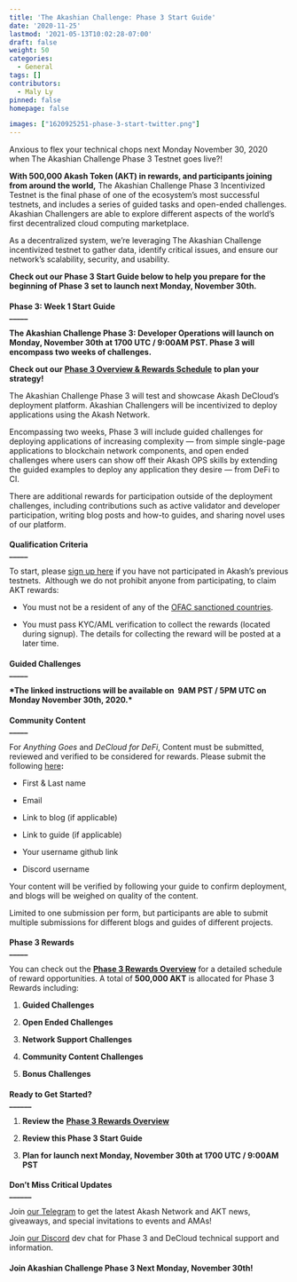 ```yaml
---
title: 'The Akashian Challenge: Phase 3 Start Guide'
date: '2020-11-25'
lastmod: '2021-05-13T10:02:28-07:00'
draft: false
weight: 50
categories:
  - General
tags: []
contributors:
  - Maly Ly
pinned: false
homepage: false

images: ["1620925251-phase-3-start-twitter.png"]
---
```

Anxious to flex your technical chops next Monday November 30, 2020 when The Akashian Challenge Phase 3 Testnet goes live?!  
  
**With 500,000 Akash Token (AKT) in rewards, and participants joining from around the world,** The Akashian Challenge Phase 3 Incentivized Testnet is the final phase of one of the ecosystem’s most successful testnets, and includes a series of guided tasks and open-ended challenges. Akashian Challengers are able to explore different aspects of the world’s first decentralized cloud computing marketplace.  

As a decentralized system, we’re leveraging The Akashian Challenge incentivized testnet to gather data, identify critical issues, and ensure our network’s scalability, security, and usability.   

**Check out our Phase 3 Start Guide below to help you prepare for the beginning of Phase 3 set to launch next Monday, November 30th.**

####   
**Phase 3: Week 1 Start Guide**  
**\_\_\_\_\_**

**The Akashian Challenge Phase 3: Developer Operations will launch on Monday, November 30th at 1700 UTC / 9:00AM PST. Phase 3 will encompass two weeks of challenges.**  

**Check out our** [**Phase 3 Overview & Rewards Schedule**](https://akash.network/blog/the-akashian-challenge-phase-3-rewards-overview/) **to plan your strategy!**  

The Akashian Challenge Phase 3 will test and showcase Akash DeCloud’s deployment platform. Akashian Challengers will be incentivized to deploy applications using the Akash Network. 

Encompassing two weeks, Phase 3 will include guided challenges for deploying applications of increasing complexity — from simple single-page applications to blockchain network components, and open ended challenges where users can show off their Akash OPS skills by extending the guided examples to deploy any application they desire — from DeFi to CI.

There are additional rewards for participation outside of the deployment challenges, including contributions such as active validator and developer participation, writing blog posts and how-to guides, and sharing novel uses of our platform.

####   
**Qualification Criteria**  
**\_\_\_\_\_**

To start, please [sign up here](https://app.akash.network/signup) if you have not participated in Akash’s previous testnets.  Although we do not prohibit anyone from participating, to claim AKT rewards:

*   You must not be a resident of any of the [OFAC sanctioned countries](https://www.treasury.gov/resource-center/sanctions/Pages/default.aspx).
    
*   You must pass KYC/AML verification to collect the rewards (located during signup). The details for collecting the reward will be posted at a later time.
    

####   
**Guided Challenges**  
**\_\_\_\_\_**

**\*The linked instructions will be available on  9AM PST / 5PM UTC on Monday November 30th, 2020.\***  

####   
**Community Content**  
**\_\_\_\_\_**

For _Anything Goes_ and _DeCloud for DeFi_, Content must be submitted, reviewed and verified to be considered for rewards. Please submit the following [here](https://docs.google.com/forms/d/e/1FAIpQLScX4VVheTeo-WmzHe2IHw1dXfRX2tGv-MHzs75-Hp-7yKuCjA/viewform)**:**  

*   First & Last name
    
*   Email
    
*   Link to blog (if applicable)
    
*   Link to guide (if applicable)
    
*   Your username github link
    
*   Discord username
    

Your content will be verified by following your guide to confirm deployment, and blogs will be weighed on quality of the content.  

Limited to one submission per form, but participants are able to submit multiple submissions for different blogs and guides of different projects.

####   
**Phase 3 Rewards**  
**\_\_\_\_\_**

You can check out the [**Phase 3 Rewards Overview**](https://akash.network/blog/the-akashian-challenge-phase-3-rewards-overview/) for a detailed schedule of reward opportunities. A total of **500,000 AKT** is allocated for Phase 3 Rewards including:  

1.  **Guided Challenges**
    
2.  **Open Ended Challenges**
    
3.  **Network Support Challenges**
    
4.  **Community Content Challenges**
    
5.  **Bonus Challenges**
    

####   
**Ready to Get Started?**  
**\_\_\_\_\_\_**

1.  **Review the** [**Phase 3 Rewards Overview**](https://akash.network/blog/the-akashian-challenge-phase-3-rewards-overview/)
    
2.  **Review this Phase 3 Start Guide**
    
3.  **Plan for launch next Monday, November 30th at 1700 UTC / 9:00AM PST**
    

####   
**Don’t Miss Critical Updates**  
**\_\_\_\_\_\_**

Join [our Telegram](https://t.me/AkashNW) to get the latest Akash Network and AKT news, giveaways, and special invitations to events and AMAs!   

Join [our Discord](https://discord.com/invite/DxftX67) dev chat for Phase 3 and DeCloud technical support and information.

####   
**Join Akashian Challenge Phase 3 Next Monday, November 30th!**